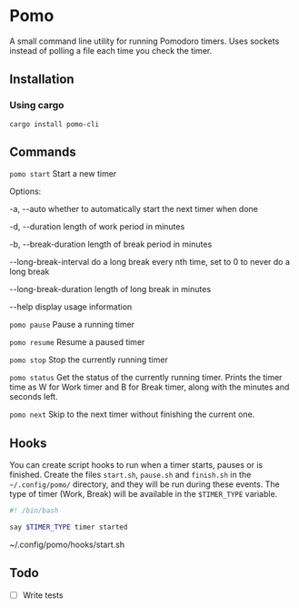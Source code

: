 # Pomo
A small command line utility for running Pomodoro timers. Uses sockets instead of polling a file each time you check the timer.

## Installation
### Using cargo
`cargo install pomo-cli`

## Commands
`pomo start`
Start a new timer

Options:

  -a, --auto            whether to automatically start the next timer when done

  -d, --duration        length of work period in minutes

  -b, --break-duration  length of break period in minutes

  --long-break-interval do a long break every nth time, set to 0 to never do a long break

  --long-break-duration length of long break in minutes

  --help                display usage information

`pomo pause`
Pause a running timer

`pomo resume`
Resume a paused timer

`pomo stop`
Stop the currently running timer

`pomo status`
Get the status of the currently running timer. Prints the timer time as W for Work timer and B for Break timer, along with the minutes and seconds left.

`pomo next`
Skip to the next timer without finishing the current one.

## Hooks
You can create script hooks to run when a timer starts, pauses or is finished. Create the files `start.sh`, `pause.sh` and `finish.sh` in the `~/.config/pomo/` directory, and they will be run during these events. The type of timer (Work, Break) will be available in the `$TIMER_TYPE` variable.

```bash
#! /bin/bash

say $TIMER_TYPE timer started
```
~/.config/pomo/hooks/start.sh

## Todo
- [ ] Write tests
